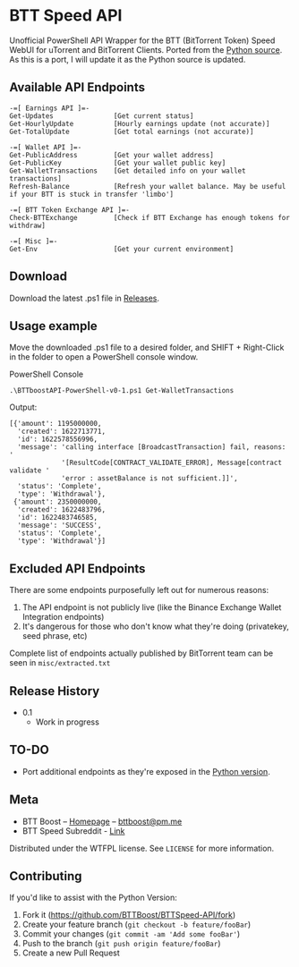 # BTT Speed API
Unofficial PowerShell API Wrapper for the BTT (BitTorrent Token) Speed WebUI for uTorrent and BitTorrent Clients.
Ported from the [Python source](https://github.com/BTTBoost/BTTSpeed-API). As this is a port, I will update it as the Python source is updated.

## Available API Endpoints

```
-=[ Earnings API ]=-
Get-Updates               [Get current status]
Get-HourlyUpdate          [Hourly earnings update (not accurate)]
Get-TotalUpdate           [Get total earnings (not accurate)]

-=[ Wallet API ]=-
Get-PublicAddress         [Get your wallet address]
Get-PublicKey             [Get your wallet public key]
Get-WalletTransactions    [Get detailed info on your wallet transactions]
Refresh-Balance           [Refresh your wallet balance. May be useful if your BTT is stuck in transfer 'limbo']

-=[ BTT Token Exchange API ]=-
Check-BTTExchange         [Check if BTT Exchange has enough tokens for withdraw]

-=[ Misc ]=-
Get-Env                   [Get your current environment]
```

## Download

Download the latest .ps1 file in [Releases](https://github.com/ArchiRocksTech/BTTSpeed-API-PowerShell/releases).

## Usage example

Move the downloaded .ps1 file to a desired folder, and SHIFT + Right-Click in the folder to open a PowerShell console window.

PowerShell Console

```
.\BTTboostAPI-PowerShell-v0-1.ps1 Get-WalletTransactions
```

Output:
```
[{'amount': 1195000000,
  'created': 1622713771,
  'id': 1622578556996,
  'message': 'calling interface [BroadcastTransaction] fail, reasons: '
             '[ResultCode[CONTRACT_VALIDATE_ERROR], Message[contract validate '
             'error : assetBalance is not sufficient.]]',
  'status': 'Complete',
  'type': 'Withdrawal'},
 {'amount': 2350000000,
  'created': 1622483796,
  'id': 1622483746585,
  'message': 'SUCCESS',
  'status': 'Complete',
  'type': 'Withdrawal'}]
```

## Excluded API Endpoints
There are some endpoints purposefully left out for numerous reasons: 
1) The API endpoint is not publicly live (like the Binance Exchange Wallet Integration endpoints)
2) It's dangerous for those who don't know what they're doing (privatekey, seed phrase, etc)

Complete list of endpoints actually published by BitTorrent team can be seen in ``misc/extracted.txt``


## Release History

* 0.1
    * Work in progress

## TO-DO

* Port additional endpoints as they're exposed in the [Python version](https://github.com/BTTBoost/BTTSpeed-API).

## Meta

* BTT Boost – [Homepage](https://bttboost.com) – bttboost@pm.me
* BTT Speed Subreddit - [Link](https://reddit.com/r/BTT_Speed)

Distributed under the WTFPL license. See ``LICENSE`` for more information.

## Contributing

If you'd like to assist with the Python Version:
1. Fork it (<https://github.com/BTTBoost/BTTSpeed-API/fork>)
2. Create your feature branch (`git checkout -b feature/fooBar`)
3. Commit your changes (`git commit -am 'Add some fooBar'`)
4. Push to the branch (`git push origin feature/fooBar`)
5. Create a new Pull Request
